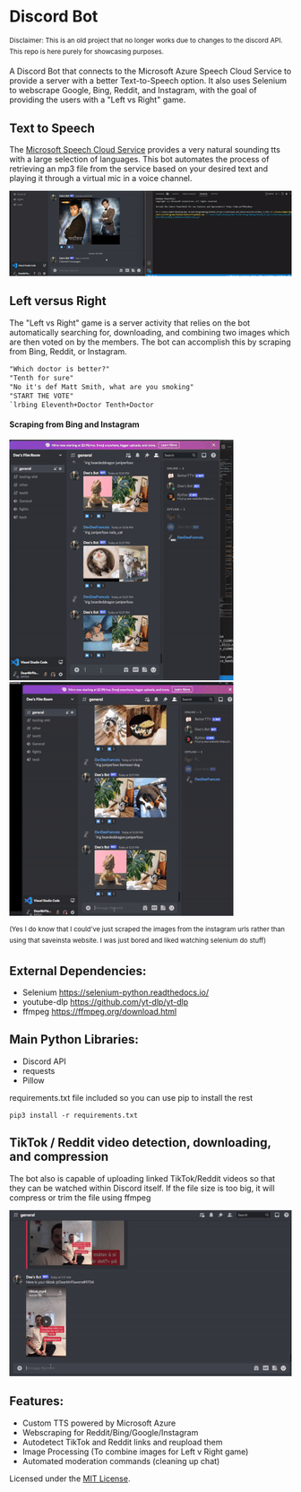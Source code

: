 # Discord Bot
<sup>Disclaimer: This is an old project that no longer works due to changes to the discord API. This repo is here purely for showcasing purposes. </sup>

A Discord Bot that connects to the Microsoft Azure Speech Cloud Service to provide a server with a better Text-to-Speech option.
It also uses Selenium to webscrape Google, Bing, Reddit, and Instagram, with the goal of providing the users with a "Left vs Right" game.

## Text to Speech
The [Microsoft Speech Cloud Service](https://learn.microsoft.com/en-us/azure/cognitive-services/speech-service/text-to-speech) provides a very natural sounding tts with a large selection of languages. This bot automates the process of retrieving an mp3 file from the service based on your desired text and playing it through a virtual mic in a voice channel. 

![demo](https://github.com/DeeFrancois/discord-bot/blob/main/DocumentationImages/tts_demo.gif)


## Left versus Right
The "Left vs Right" game is a server activity that relies on the bot automatically searching for, downloading, and combining two images which are then voted on by the members. The bot can accomplish this by scraping from Bing, Reddit, or Instagram.

```
"Which doctor is better?"
"Tenth for sure"
"No it's def Matt Smith, what are you smoking"
"START THE VOTE"
`lrbing Eleventh+Doctor Tenth+Doctor 
```
#### Scraping from Bing and Instagram
![demo](https://github.com/DeeFrancois/discord-bot/blob/main/DocumentationImages/bing_demosmall.gif)
![demo](https://github.com/DeeFrancois/discord-bot/blob/main/DocumentationImages/ig_demosmall.gif)

<sup>(Yes I do know that I could've just scraped the images from the instagram urls rather than using that saveinsta website. I was just bored and liked watching selenium do stuff)</sup>

## External Dependencies:
- Selenium https://selenium-python.readthedocs.io/
- youtube-dlp https://github.com/yt-dlp/yt-dlp
- ffmpeg https://ffmpeg.org/download.html

## Main Python Libraries:
- Discord API 
- requests
- Pillow

requirements.txt file included so you can use pip to install the rest

    pip3 install -r requirements.txt
    
## TikTok / Reddit video detection, downloading, and compression
The bot also is capable of uploading linked TikTok/Reddit videos so that they can be watched within Discord itself. If the file size is too big, it will compress or trim the file using ffmpeg

![demo](https://github.com/DeeFrancois/discord-bot/blob/main/DocumentationImages/tiktok_demo2.gif)

## Features:
- Custom TTS powered by Microsoft Azure
- Webscraping for Reddit/Bing/Google/Instagram
- Autodetect TikTok and Reddit links and reupload them
- Image Processing (To combine images for Left v Right game)
- Automated moderation commands (cleaning up chat)

Licensed under the [MIT License](LICENSE).
